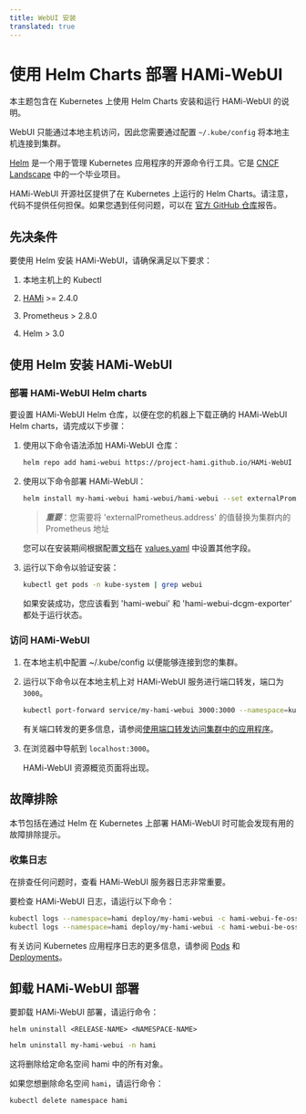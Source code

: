 ```yaml
---
title: WebUI 安装
translated: true
---
```


# 使用 Helm Charts 部署 HAMi-WebUI

本主题包含在 Kubernetes 上使用 Helm Charts 安装和运行 HAMi-WebUI 的说明。

WebUI 只能通过本地主机访问，因此您需要通过配置 `~/.kube/config` 将本地主机连接到集群。

[Helm](https://helm.sh/) 是一个用于管理 Kubernetes 应用程序的开源命令行工具。它是 [CNCF Landscape](https://www.cncf.io/projects/helm/) 中的一个毕业项目。

HAMi-WebUI 开源社区提供了在 Kubernetes 上运行的 Helm Charts。请注意，代码不提供任何担保。如果您遇到任何问题，可以在 [官方 GitHub 仓库](https://github.com/hami-webui/helm-charts/)报告。

## 先决条件

要使用 Helm 安装 HAMi-WebUI，请确保满足以下要求：

1. 本地主机上的 Kubectl

2. [HAMi](https://github.com/Project-HAMi/HAMi?tab=readme-ov-file#quick-start) >= 2.4.0

3. Prometheus > 2.8.0

4. Helm > 3.0

## 使用 Helm 安装 HAMi-WebUI

### 部署 HAMi-WebUI Helm charts

要设置 HAMi-WebUI Helm 仓库，以便在您的机器上下载正确的 HAMi-WebUI Helm charts，请完成以下步骤：

1. 使用以下命令语法添加 HAMi-WebUI 仓库：

   ```bash
   helm repo add hami-webui https://project-hami.github.io/HAMi-WebUI
   ```

2. 使用以下命令部署 HAMi-WebUI：

   ```bash
   helm install my-hami-webui hami-webui/hami-webui --set externalPrometheus.enabled=true --set externalPrometheus.address="http://prometheus-kube-prometheus-prometheus.monitoring.svc.cluster.local:9090" -n kube-system
   ```

   > _**重要**_：您需要将 'externalPrometheus.address' 的值替换为集群内的 Prometheus 地址

   您可以在安装期间根据配置[文档](https://github.com/Project-HAMi/HAMi-WebUI/blob/main/charts/hami-webui/README.md#values)在 [values.yaml](https://github.com/Project-HAMi/HAMi-WebUI/blob/main/charts/hami-webui/values.yaml) 中设置其他字段。

3. 运行以下命令以验证安装：

   ```bash
   kubectl get pods -n kube-system | grep webui
   ```

   如果安装成功，您应该看到 'hami-webui' 和 'hami-webui-dcgm-exporter' 都处于运行状态。

### 访问 HAMi-WebUI

1. 在本地主机中配置 ~/.kube/config 以便能够连接到您的集群。

2. 运行以下命令以在本地主机上对 HAMi-WebUI 服务进行端口转发，端口为 `3000`。

   ```bash
   kubectl port-forward service/my-hami-webui 3000:3000 --namespace=kube-system
   ```

   有关端口转发的更多信息，请参阅[使用端口转发访问集群中的应用程序](https://kubernetes.io/docs/tasks/access-application-cluster/port-forward-access-application-cluster/)。

3. 在浏览器中导航到 `localhost:3000`。

   HAMi-WebUI 资源概览页面将出现。

## 故障排除

本节包括在通过 Helm 在 Kubernetes 上部署 HAMi-WebUI 时可能会发现有用的故障排除提示。

### 收集日志

在排查任何问题时，查看 HAMi-WebUI 服务器日志非常重要。

要检查 HAMi-WebUI 日志，请运行以下命令：

```bash
kubectl logs --namespace=hami deploy/my-hami-webui -c hami-webui-fe-oss
kubectl logs --namespace=hami deploy/my-hami-webui -c hami-webui-be-oss
```

有关访问 Kubernetes 应用程序日志的更多信息，请参阅 [Pods](https://kubernetes.io/docs/reference/kubectl/cheatsheet/#interacting-with-running-pods) 和 [Deployments](https://kubernetes.io/docs/reference/kubectl/cheatsheet/#interacting-with-deployments-and-services)。

## 卸载 HAMi-WebUI 部署

要卸载 HAMi-WebUI 部署，请运行命令：

`helm uninstall <RELEASE-NAME> <NAMESPACE-NAME>`

```bash
helm uninstall my-hami-webui -n hami
```

这将删除给定命名空间 hami 中的所有对象。

如果您想删除命名空间 `hami`，请运行命令：

```bash
kubectl delete namespace hami
```
